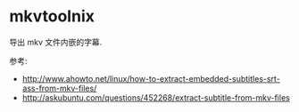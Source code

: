 # mkvtoolnix

导出 mkv 文件内嵌的字幕.

参考:

* http://www.ahowto.net/linux/how-to-extract-embedded-subtitles-srt-ass-from-mkv-files/
* http://askubuntu.com/questions/452268/extract-subtitle-from-mkv-files